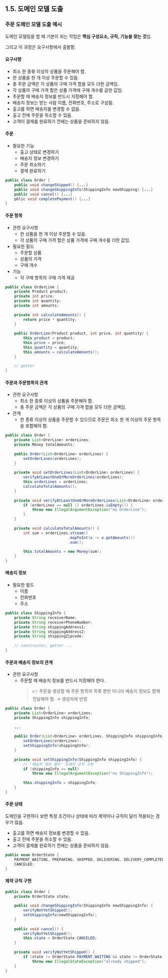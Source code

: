 ## 1.5. 도메인 모델 도출

### 주문 도메인 모델 도출 예시

도메인 모델링을 할 때 기본이 되는 작업은 **핵심 구성요소, 규칙, 기능을 찾는 것**임.

그리고 이 과정은 요구사항에서 출발함.

#### 요구사항

- 최소 한 종류 이상의 상품을 주문해야 함.
- 한 상품을 한 개 이상 주문할 수 있음.
- 총 주문 금액은 각 상품의 구매 가격 합을 모두 더한 금액임.
- 각 상품의 구매 가격 합은 상품 가격에 구매 개수를 곱한 값임.
- 주문할 때 배송지 정보를 반드시 지정해야 함.
- 배송지 정보는 받는 사람 이름, 전화번호, 주소로 구성됨.
- 출고를 하면 배송지를 변경할 수 없음.
- 출고 전에 주문을 취소할 수 있음.
- 고객이 결제를 완료하기 전에는 상품을 준비하지 않음.

#### 주문

- 필요한 기능
    - 출고 상태로 변경하기
    - 배송지 정보 변경하기
    - 주문 취소하기
    - 결제 완료하기

```java
public class Order {
    public void changeShipped() {...}
    public void changeShippingInfo(ShippingInfo newShipping) {...}
    public void cancel() {...}
    pblic void completePayment() {...}
}
```

#### 주문 항목

- 관련 요구사항
    - 한 상품을 한 개 이상 주문할 수 있음.
    - 각 상품의 구매 가격 합은 상품 가격에 구매 개수를 더한 값임.
- 필요한 필드
  - 주문할 상품
  - 상품의 가격
  - 구매 개수
- 기능
  - 각 구매 항목의 구매 가격 제공

```java
public class OrderLine {
    private Product product;
    private int price;
    private int quantity;
    private int amounts;
    
    private int calculateAmounts() {
        return price * quantity;
    }
    
    public OrderLine(Product product, int price, int quantity) {
        this.product = product;
        this.price = price;
        this.quantity = quantity;
        this.amounts = calculateAmounts();
    }
    
    // getter
}
```

#### 주문과 주문항목의 관계

- 관련 요구사항
  - 최소 한 종류 이상의 상품을 주문해야 함.
  - 총 주문 금액은 각 상품의 구매 가격 합을 모두 더한 금액임.
- 관계
  - 한 종류 이상의 상품을 주문할 수 있으므로 주문은 최소 한 개 이상의 주문 항목을 포함해야 함.

```java
public class Order {
    private List<OrerLine> orderLines;
    private Money totalAmounts;
    
    public Order(List<OrderLine> orderLines) {
        setOrderLines(orderLines);
    }
    
    private void setOrderLines(List<OrderLine> orderLines) {
        verifyAtLeastOneOrMoreOrderLines(orderLines);
        this.orderLines = orderLines;
        calculateTotalAmounts();
    }
    
    private void verifyAtLeastOneOrMoreOrderLines(List<OrderLine> orderLines) {
        if (orderLines == null || orderLines.isEmpty()) {
            throw new IllegalArgumentException("no OrderLine");
        }
    }
    
    private void calculateTotalAmounts() {
        int sum = orderLines.stream()
                            .mapToInt(x -> x.getAmounts())
                            .sum();
                            
        this.totalAmounts = new Money(sum);
    }
}
```

#### 배송지 정보

- 필요한 필드
  - 이름
  - 전화번호
  - 주소

```java
public class ShippingInfo {
    private String receiverName;
    private String receiverPhoneNumber;
    private String shippingAddress1;
    private String shippingAddress2;
    private String shippingZipcode;
    
    // constructor, getter ...
}
```

#### 주문과 배송지 정보의 관계

- 관련 요구사항
  - 주문할 때 배송지 정보를 반드시 지정해야 한다.
    > 👉 주문을 생성할 때 주문 항목의 목록 뿐만 아니라 배송지 정보도 함께 전달해야 함. → 생성자에 반영

```java
public class Order {
    private List<OrderLine> orderLines;
    private ShippingInfo shippingInfo;
    
    ...
    
    public Order(List<OrderLine> orderLines, ShippingInfo shippingInfo) {
        setOrderLines(orderLines);
        setShippingInfo(shippingInfo);
    }
    
    private void setShippingInfo(ShippingInfo shippingInfo) {
        // '배송지 정보 필수' 도메인 규칙 구현
        if (shippingInfo == null)
            throw new IllegalArgumentException("no ShippingInfo");
        
        this.shippingInfo = shippingInfo;
    }
}
```

#### 주문 상태

도메인을 구현하다 보면 특정 조건이나 상태에 따라 제약이나 규칙이 달리 적용되는 경우가 많음.

- 출고를 하면 배송지 정보를 변경할 수 없음.
- 출고 전에 주문을 취소할 수 있음.
- 고객이 결제를 완료하기 전에는 상품을 준비하지 않음.

```java
public enum OrderState {
    PAYMENT_WAITING, PREPARING, SHIPPED, DELIVERING, DELIVERY_COMPLETED,
    CANCELED;
}
```

#### 제약 규칙 구현

```java
public class Order {
    private OrderState state;
    
    public void changeShippingInfo(ShippingInfo newShippingInfo) {
        verifyNotYetShipped();
        setShippingInfo(newShippingInfo);
    }
    
    public void cancel() {
        verifyNotYetShipped();
        this.state = OrderState.CANCELED;
    }
    
    private void verifyNotYetShipped() {
        if (state != OrderState.PAYMENT_WAITING && state != OrderState.PREPARING)
            throw new IllegalStateException("already shipped");
    }
}
```
